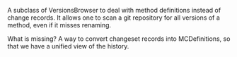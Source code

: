 A subclass of VersionsBrowser to deal with method definitions instead of change records. It allows one to scan a git repository for all versions of a method, even if it misses renaming.

What is missing? A way to convert changeset records into MCDefinitions, so that we have a unified view of the history.